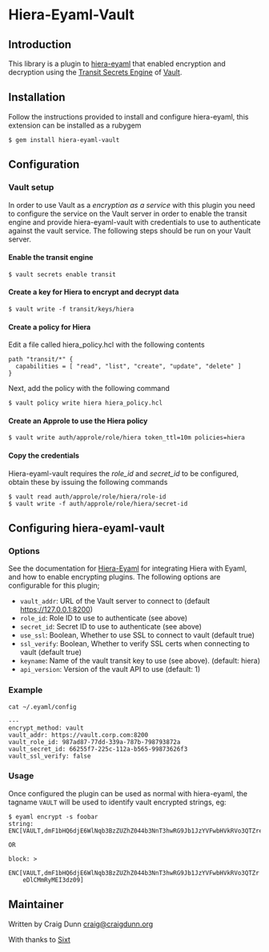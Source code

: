 # Hiera-Eyaml-Vault #

## Introduction ##

This library is a plugin to [hiera-eyaml](https://github.com/voxpupuli/hiera-eyaml) that enabled encryption and decryption using the [Transit Secrets Engine](https://www.vaultproject.io/docs/secrets/transit/index.html) of [Vault](https://vaultproject.io).

## Installation ##

Follow the instructions provided to install and configure hiera-eyaml, this extension can be installed as a rubygem

```
$ gem install hiera-eyaml-vault
```

## Configuration

### Vault setup

In order to use Vault as a _encryption as a service_ with this plugin you need to configure the service on the Vault server in order to enable the transit engine and provide hiera-eyaml-vault with credentials to use to authenticate against the vault service.  The following steps should be run on your Vault server.

#### Enable the transit engine

```
$ vault secrets enable transit
```

#### Create a key for Hiera to encrypt and decrypt data

```
$ vault write -f transit/keys/hiera
```

#### Create a policy for Hiera

Edit a file called hiera_policy.hcl with the following contents

```
path "transit/*" {
  capabilities = [ "read", "list", "create", "update", "delete" ]
}
```

Next, add the policy with the following command

```
$ vault policy write hiera hiera_policy.hcl
```

#### Create an Approle to use the Hiera policy

```
$ vault write auth/approle/role/hiera token_ttl=10m policies=hiera
```

#### Copy the credentials

Hiera-eyaml-vault requires the *role_id* and *secret_id* to be configured, obtain these by issuing the following commands

```
$ vault read auth/approle/role/hiera/role-id
$ vault write -f auth/approle/role/hiera/secret-id
```

## Configuring hiera-eyaml-vault

### Options

See the documentation for [Hiera-Eyaml](https://github.com/voxpupuli/hiera-eyaml) for integrating Hiera with Eyaml, and how to enable encrypting plugins.  The following options are configurable for this plugin;

* `vault_addr`: URL of the Vault server to connect to (default https://127.0.0.1:8200)
* `role_id`: Role ID to use to authenticate (see above)
* `secret_id`: Secret ID to use to authenticate (see above)
* `use_ssl`: Boolean, Whether to use SSL to connect to vault (default true)
* `ssl_verify`: Boolean, Whether to verify SSL certs when connecting to vault (default true)
* `keyname`: Name of the vault transit key to use (see above).  (default: hiera)
* `api_version`: Version of the vault API to use (default: 1)

### Example

```
cat ~/.eyaml/config

---
encrypt_method: vault
vault_addr: https://vault.corp.com:8200
vault_role_id: 987ad87-77dd-339a-787b-798793872a
vault_secret_id: 66255f7-225c-112a-b565-99873626f3
vault_ssl_verify: false
```

### Usage

Once configured the plugin can be used as normal with hiera-eyaml, the tagname `VAULT` will be used to identify vault encrypted strings, eg:

```
$ eyaml encrypt -s foobar
string: ENC[VAULT,dmF1bHQ6djE6WlNqb3BzZUZhZ044b3NnT3hwRG9Jb1JzYVFwbHVkRVo3QTZreDlCMmRyMEI3dz09]

OR

block: >
    ENC[VAULT,dmF1bHQ6djE6WlNqb3BzZUZhZ044b3NnT3hwRG9Jb1JzYVFwbHVkRVo3QTZr
    eDlCMmRyMEI3dz09]
```

## Maintainer

Written by Craig Dunn <craig@craigdunn.org>

With thanks to [Sixt](https://sixt.de) 





